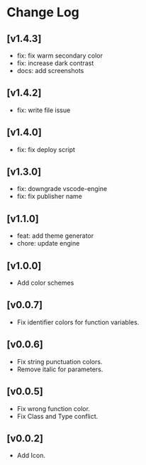 # Change Log

## [v1.4.3]
- fix: fix warm secondary color
- fix: increase dark contrast
- docs: add screenshots

## [v1.4.2]
- fix: write file issue

## [v1.4.0]
- fix: fix deploy script

## [v1.3.0]
- fix: downgrade vscode-engine
- fix: fix publisher name

## [v1.1.0]
- feat: add theme generator
- chore: update engine

## [v1.0.0]
- Add color schemes

## [v0.0.7]

- Fix identifier colors for function variables.

## [v0.0.6]

- Fix string punctuation colors.
- Remove italic for parameters.

## [v0.0.5]

- Fix wrong function color.
- Fix Class and Type conflict.

## [v0.0.2]

- Add Icon.
